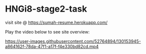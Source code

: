 # HNGi8-stage2-task

visit site @ https://sumah-resume.herokuapp.com/

Play the video below to see site overview:

https://user-images.githubusercontent.com/52764894/130153945-a864162f-78da-47f1-a17f-f4e330bd82cd.mp4



